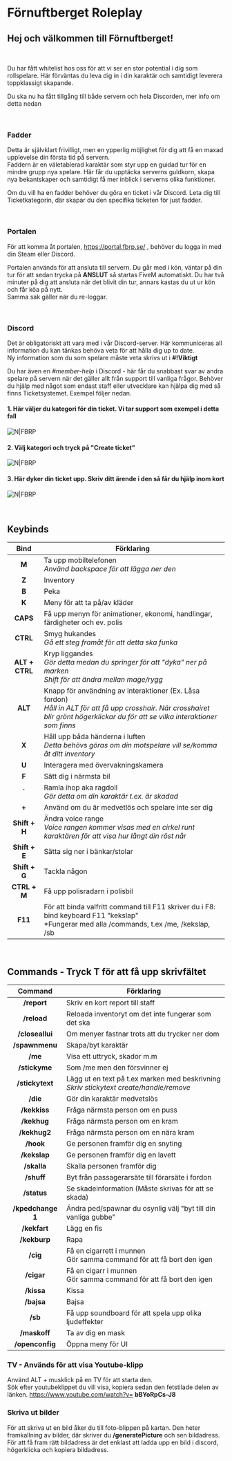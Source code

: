 # Förnuftberget Roleplay
## Hej och välkommen till Förnuftberget!       
&nbsp;

Du har fått whitelist hos oss för att vi ser en stor potential i dig som rollspelare. Här förväntas du leva dig 
in i din karaktär och samtidigt leverera toppklassigt skapande. 
 

Du ska nu ha fått tillgång till både servern och hela Discorden, mer info om detta nedan 

&nbsp;
 
### Fadder
Detta är självklart frivilligt, men en ypperlig möjlighet för dig att få en maxad upplevelse din första tid på 
servern.   
Faddern är en väletablerad karaktär som styr upp en guidad tur för en mindre grupp nya spelare. Här får 
du upptäcka serverns guldkorn, skapa nya bekantskaper och samtidigt få mer inblick i serverns olika 
funktioner. 
 

Om du vill ha en fadder behöver du göra en ticket i vår Discord. Leta dig till Ticketkategorin, där skapar 
du den specifika ticketen för just fadder. 

&nbsp;
 
### Portalen
För att komma åt portalen, https://portal.fbrp.se/ , behöver du logga in med din Steam eller Discord. 
 

Portalen används för att ansluta till servern. Du går med i kön, väntar på din tur för att sedan trycka på 
**ANSLUT** så startas FiveM automatiskt. Du har två minuter på dig att ansluta när det blivit din tur, 
annars kastas du ut ur kön och får köa på nytt.  
Samma sak gäller när du re-loggar. 

&nbsp;
### Discord

Det är obligatoriskt att vara med i vår Discord-server. Här kommuniceras all information du kan tänkas behöva veta för att hålla dig up to date.   
Ny information som du som spelare måste veta skrivs ut i **#!Viktigt** 
 
Du har även en *#member-help* i Discord - här får du snabbast svar av andra spelare på servern när det 
gäller allt från support till vanliga frågor. 
Behöver du hjälp med något som endast staff eller utvecklare kan hjälpa dig med så finns 
Ticketsystemet. Exempel följer nedan.

#### 1. Här väljer du kategori för din ticket. Vi tar support som exempel i detta fall 

![N|FBRP](https://i.imgur.com/G0Dou79.png) 

#### 2. Välj kategori och tryck på "Create ticket"

![N|FBRP](https://i.imgur.com/I63zEkh.png) 

#### 3. Här dyker din ticket upp. Skriv ditt ärende i den så får du hjälp inom kort

![N|FBRP](https://i.imgur.com/fPRGaOh.png) 

 &nbsp;
 
 ## Keybinds

| Bind | Förklaring | 
| :----------: | -------------- |
| **M** | Ta upp mobiltelefonen<br />*Använd backspace för att lägga ner den* |
| **Z** | Inventory |
| **B** | Peka |
| **K** | Meny för att ta på/av kläder |
| **CAPS** | Få upp menyn för animationer, ekonomi, handlingar, färdigheter och ev. polis |
| **CTRL** | Smyg hukandes<br />*Gå ett steg framåt för att detta ska funka* |
| **ALT + CTRL** | Kryp liggandes<br />*Gör detta medan du springer för att "dyka" ner på marken*<br />*Shift för att ändra mellan mage/rygg* |
| **ALT** | Knapp för användning av interaktioner (Ex. Låsa fordon)<br />*Håll in ALT för att få upp crosshair. När crosshairet blir grönt högerklickar du för att se vilka interaktioner som finns* |
| **X** | Håll upp båda händerna i luften<br />*Detta behövs göras om din motspelare vill se/komma åt ditt inventory* |
| **U**| Interagera med övervakningskamera |
| **F** | Sätt dig i närmsta bil |
| **´** | Ramla ihop aka ragdoll<br />*Gör detta om din karaktär t.ex. är skadad* |
| **+** | Använd om du är medvetlös och spelare inte ser dig |
| **Shift + H** | Ändra voice range <br />*Voice rangen kommer visas med en cirkel runt karaktären för att visa hur långt din röst når* 
| **Shift + E** | Sätta sig ner i bänkar/stolar |
| **Shift + G** | Tackla någon |
| **CTRL + M** | Få upp polisradarn i polisbil |
| **F11** | För att binda valfritt command till F11 skriver du i F8: bind keyboard F11 "kekslap" <br />*Fungerar med alla /commands, t.ex /me, /kekslap, /sb

&nbsp;

## Commands - Tryck T för att få upp skrivfältet

| Command | Förklaring |
| :----------: | -------------- |
| **/report** | Skriv en kort report till staff |
| **/reload** | Reloada inventoryt om det inte fungerar som det ska |
| **/closeallui** | Om menyer fastnar trots att du trycker ner dom |
| **/spawnmenu** | Skapa/byt karaktär |
| **/me** | Visa ett uttryck, skador m.m |
| **/stickyme** | Som /me men den försvinner ej |
| **/stickytext** | Lägg ut en text på t.ex marken med beskrivning<br />*Skriv stickytext create/handle/remove* |
| **/die** | Gör din karaktär medvetslös | 
| **/kekkiss** | Fråga närmsta person om en puss | 
| **/kekhug** | Fråga närmsta person om en kram | 
| **/kekhug2** | Fråga närmsta person om en nära kram | 
| **/hook** | Ge personen framför dig en snyting |
| **/kekslap** | Ge personen framför dig en lavett |
| **/skalla** | Skalla personen framför dig | 
| **/shuff** | Byt från passagerarsäte till förarsäte i fordon |
| **/status** | Se skadeinformation (Måste skrivas för att se skada) |
| **/kpedchange 1** | Ändra ped/spawnar du osynlig välj "byt till din vanliga gubbe"|
| **/kekfart** | Lägg en fis |
| **/kekburp** | Rapa | 
| **/cig** | Få en cigarrett i munnen<br />Gör samma command för att få bort den igen |
| **/cigar** | Få en cigarr i munnen<br />Gör samma command för att få bort den igen |
| **/kissa** | Kissa |
| **/bajsa** |  Bajsa |
| **/sb** | Få upp soundboard för att spela upp olika ljudeffekter
| **/maskoff** | Ta av dig en mask
| **/openconfig** | Öppna meny för UI

### TV - Används för att visa Youtube-klipp
Använd ALT + musklick på en TV för att starta den.  
Sök efter youtubeklippet du vill visa, kopiera sedan den fetstilade delen av länken. 
https://www.youtube.com/watch?v= **bBYoRpCs-J8** 

### Skriva ut bilder
För att skriva ut en bild åker du till foto-blippen på kartan. Den heter framkallning av bilder, där skriver du **/generatePicture** och sen bildadress. 
För att få fram rätt bildadress är det enklast att ladda upp en bild i discord, högerklicka och kopiera bildadress.


